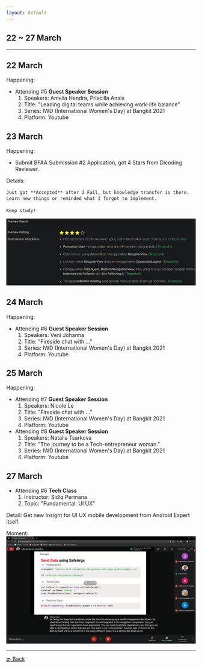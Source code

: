 ```yaml
---
layout: default
---
```


## 22 ~ 27 March
* * *

22 March
---
Happening:

- Attending #5 **Guest Speaker Session**
    1. Speakers: Amelia Hendra, Priscilla Anais
    1. Title: "Leading digital teams while achieving work-life balance"
    1. Series: IWD (International Women's Day) at Bangkit 2021
    1. Platform: Youtube

23 March
---
Happening:
- Submit BFAA Submission #2 Application, got 4 Stars from Dicoding Reviewer.

Details: 
```
Just got **Accepted** after 2 Fail, but knowledge transfer is there.
Learn new things or reminded what I forgot to implement.

Keep study!
```
![Dicoding Review](./../assets/23-03.png)

24 March
---
Happening:

- Attending #6 **Guest Speaker Session**
    1. Speakers: Veni Johanna
    1. Title: "Fireside chat with ..."
    1. Series: IWD (International Women's Day) at Bangkit 2021
    1. Platform: Youtube


25 March
---
Happening:

- Attending #7 **Guest Speaker Session**
    1. Speakers: Nicole Le 
    1. Title: "Fireside chat with ..."
    1. Series: IWD (International Women's Day) at Bangkit 2021
    1. Platform: Youtube
- Attending #8 **Guest Speaker Session**
    1. Speakers: Natalia Tsarkova
    1. Title: "The journey to be a Tech-entrepreneur woman."
    1. Series: IWD (International Women's Day) at Bangkit 2021
    1. Platform: Youtube


27 March
---
- Attending #6 **Tech Class**
    1. Instructor: Sidiq Permana
    1. Topic: "Fundamental: UI UX"

Detail: Get new Insight for UI UX mobile development from Android Expert itself.

Moment:
![Navigation really help...](./../assets/27-03.png)


* * *
[🔙 Back](./../)